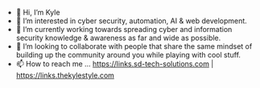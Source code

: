 - 👋 Hi, I’m Kyle
- 👀 I’m interested in cyber security, automation, AI & web development.
- 🌱 I’m currently working towards spreading cyber and information security knowledge & awareness as far and wide as possible.
- 💞️ I’m looking to collaborate with people that share the same mindset of building up the community around you while playing with cool stuff.
- 📫 How to reach me ...  https://links.sd-tech-solutions.com | https://links.thekylestyle.com

<!---
clomok/clomok is a ✨ special ✨ repository because its `README.md` (this file) appears on your GitHub profile.
You can click the Preview link to take a look at your changes.
--->
